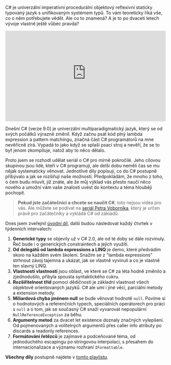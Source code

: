 <!-- dcterms:title = Nový seriál na Z-TECHU: C# pro mírně pokročilé -->
<!-- dcterms:abstract = C# je univerzální imperativní procedurální objektový reflexivní staticky typovaný jazyk s unifikovaným systémem typů. To vám teoreticky říká vše, co o něm potřebujete vědět. Ale co to znamená? A je to po dvaceti letech vývoje vlastně ještě vůbec pravda? Dneškem začínáme na kanále Z-TECH nový seriál o C# pro mírně pokročilé, kde si postupně ukážeme vývoj pokročilejších konstrukcí a možnosti současné verze C# 9.0 (a trochu i těch budoucích). -->
<!-- dcterms:creator = Michal Altair Valášek -->
<!-- x4w:pictureUrl = /perex-pictures/logo-csharp.svg -->
<!-- x4w:pictureWidth = 150 -->
<!-- x4w:pictureHeight = 150 -->
<!-- x4w:coverUrl = /cover-pictures/20200512-taghelpers.png-->
<!-- x4w:category = Z-TECH -->
<!-- x4w:category = IT -->
<!-- dcterms:dateAccepted = 2021-08-19 -->

C# je univerzální imperativní procedurální objektový reflexivní staticky typovaný jazyk s unifikovaným systémem typů. To vám teoreticky říká vše, co o něm potřebujete vědět. Ale co to znamená? A je to po dvaceti letech vývoje vlastně ještě vůbec pravda?

<div style="position:relative;padding-top:56.25%;">
  <iframe src="https://www.youtube-nocookie.com/embed/IjmnNzkfdkY" frameborder="0" allowfullscreen allow="accelerometer; autoplay; encrypted-media; gyroscope; picture-in-picture" style="position:absolute;top:0;left:0;width:100%;height:100%;"></iframe>
</div>

Dnešní C# (verze 9.0) je univerzální multiparadigmatický jazyk, který se od svých počátků výrazně změnil. Když začnu psát kód plný lambda expression a pattern matchingu, značná část C# programátorů na mne nevěřícně zírá. Vypadá to jako když se splaší psací stroj a nevěří, že se to byť jenom zkompiluje, natož aby to něco dělalo.

Proto jsem se rozhodl udělat seriál o C# pro mírně pokročilé. Jeho cílovou skupinou jsou lidé, kteří v C# programují, ale delší dobu neměli čas se mu nějak systematicky věnovat. Jednotlivé díly popisují, co do C# postupně přibývalo a jak se rozšiřují naše možnosti. Předpokládám, že mnoho z toho, o čem budu mluvit, již znáte, ale že můj výklad vás přesto naučí něco nového a umožní vám vaše znalosti uvést do kontextu a téma hlouběji pochopit.

> **Pokud jste začátečníci a chcete se naučit C#**, toto nejsou videa pro vás. Ale můžete se podívat na [seriál Petra Voborníka](https://bit.ly/ZakladyCs), který je určen právě pro začátečníky a vykládá C# od základů.

Dnes jsem zveřejnil [úvodní díl](https://youtu.be/IjmnNzkfdkY), další budou následovat každý čtvrtek v týdenních intervalech:

1. **Generické typy** se objevily už v C# 2.0, ale od té doby se dále rozvinuly. Řeč bude i o generických constraintech a jejich využítí.
1. **Od delegátů od lambda expressions a LINQ** je demo, které předvádím skoro na každém svém školení. Snažím se z "lambda expressions" strhnout závoj tajemna a ukázat, jak se vlastně vyvinuli a co je vlastně ten slavný LINQ.
1. **Vlastnosti vlastností** jsou oblast, ve které se C# za léta hodně změnilo a zjednodušilo, přibyla spousta syntaktického cukru.
1. **Rozšiřitelnost tříd** pomocí dědičnosti je základní vlastnost všech objektově orientovaných jazyků. C# ale umí i jiné věci, parciální metody a extension metody.
1. **Miliardová chyba jménem null** se bude věnovat hodnotě `null`. Povíme si o hodnotových a referenčních typech, speciálních operátorech pro práci s `null` a o tom, jak se současný C# snaží vyvarovat nepopulární `NullReferenceException` za běhu.
1. **Argumenty metod** za dvacet let existence doznaly značných vylepšení. Od pojmenovaných a volitelných argumentů přes caller info atributy po discards a readonly references.
1. **Formátování řetězců** je zajímavé a podceňované téma, od jednoduchého escapingu po stringovou interpolaci, s přesahem do internacionalizace a významu rozhraní `IFormattable`.

**Všechny díly** postupně najdete v [tomto playlistu](https://www.youtube.com/playlist?list=PLFZurxJN0pMZQ7fGjEiAN0EE9fP6XxjzM). 